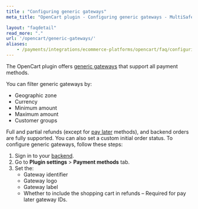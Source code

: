 ```yaml
---
title : "Configuring generic gateways"
meta_title: "OpenCart plugin - Configuring generic gateways - MultiSafepay Docs"

layout: "faqdetail"
read_more: "."
url: '/opencart/generic-gateways/'
aliases:
    - /payments/integrations/ecommerce-platforms/opencart/faq/configuring-generic-gateways/
---
```

The OpenCart plugin offers [generic gateways](/developer/generic-gateways/) that support all payment methods.  

You can filter generic gateways by:

- Geographic zone
- Currency
- Minimum amount
- Maximum amount
- Customer groups

Full and partial refunds (except for [pay later](/payment-methods/pay-later/) methods), and backend orders are fully supported. You can also set a custom initial order status.
To configure generic gateways, follow these steps:

1. Sign in to your [backend](/glossaries/multisafepay-glossary/#backend).
2. Go to **Plugin settings** > **Payment methods** tab.
3. Set the:  
    - Gateway identifier  
    - Gateway logo  
    - Gateway label  
    - Whether to include the shopping cart in refunds – Required for pay later gateway IDs.


